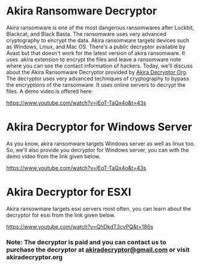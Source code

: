# Akira Ransomware Decryptor

Akira ransomware is one of the most dangerous ransomwares after Lockbit, Blackcat, and Black Basta. The ransomware uses very advanced cryptography to encrypt the data.
Akira ransomware targets devices such as Windows, Linux, and Mac OS. There's a public decryptor available by Avast but that doesn't work for the latest version of akira ransomware.
It uses .akira extension to encrypt the files and leave a ransomware note where you can see the contact information of hackers.
Today, we'll discuss about the Akira Ransomware Decryptor provided by [Akira Decryptor Org](https://akiradecryptor.org/). The decryptor uses very advanced techniques of cryptography to bypass the encryptions of the ransomware. It uses online servers to decrypt the files.
A demo video is offered here:

https://www.youtube.com/watch?v=IEoT-TaQx4o&t=43s


# Akira Decryptor for Windows Server

As you know, akira ransomware targets Windows server as well as linux too. So, we'll also provide you decryptor for Windows server, you can with the demo video from the link given below.

https://www.youtube.com/watch?v=IEoT-TaQx4o&t=43s

# Akira Decryptor for ESXI
Akira ransowmare targets esxi servers most often, you can learn about the decryptor for esxi from the link given below.

https://www.youtube.com/watch?v=QhDkdT3cyPQ&t=186s

### Note: The decryptor is paid and you can contact us to purchase the decryptor at akiradecryptor@gmail.com or visit akiradecryptor.org

